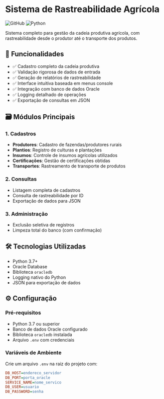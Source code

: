 # Sistema de Rastreabilidade Agrícola

![GitHub](https://img.shields.io/badge/license-MIT-blue)
![Python](https://img.shields.io/badge/python-3.7%2B-blue)

Sistema completo para gestão da cadeia produtiva agrícola, com rastreabilidade desde o produtor até o transporte dos produtos.

## 📌 Funcionalidades

- ✅ Cadastro completo da cadeia produtiva
- ✅ Validação rigorosa de dados de entrada
- ✅ Geração de relatórios de rastreabilidade
- ✅ Interface intuitiva baseada em menus console
- ✅ Integração com banco de dados Oracle
- ✅ Logging detalhado de operações
- ✅ Exportação de consultas em JSON

## 🗃️ Módulos Principais

### 1. Cadastros
- **Produtores**: Cadastro de fazendas/produtores rurais
- **Plantios**: Registro de culturas e plantações
- **Insumos**: Controle de insumos agrícolas utilizados
- **Certificações**: Gestão de certificações obtidas
- **Transportes**: Rastreamento de transporte de produtos

### 2. Consultas
- Listagem completa de cadastros
- Consulta de rastreabilidade por ID
- Exportação de dados para JSON

### 3. Administração
- Exclusão seletiva de registros
- Limpeza total do banco (com confirmação)

## 🛠️ Tecnologias Utilizadas

- Python 3.7+
- Oracle Database
- Biblioteca `oracledb`
- Logging nativo do Python
- JSON para exportação de dados

## ⚙️ Configuração

### Pré-requisitos
- Python 3.7 ou superior
- Banco de dados Oracle configurado
- Biblioteca `oracledb` instalada
- Arquivo `.env` com credenciais

### Variáveis de Ambiente
Crie um arquivo `.env` na raiz do projeto com:

```ini
DB_HOST=endereco_servidor
DB_PORT=porta_oracle
SERVICE_NAME=nome_servico
DB_USER=usuario
DB_PASSWORD=senha
